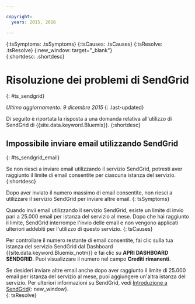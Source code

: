 ```yaml
---

copyright:
  years: 2015, 2016

---
```



{:tsSymptoms: .tsSymptoms} 
{:tsCauses: .tsCauses} 
{:tsResolve: .tsResolve} 
{:new_window: target="_blank"}  
{:shortdesc: .shortdesc}

# Risoluzione dei problemi di SendGrid
{: #ts_sendgrid}

*Ultimo aggiornamento: 9 dicembre 2015*
{: .last-updated}

Di seguito è riportata la risposta a una domanda relativa all'utilizzo di SendGrid di {{site.data.keyword.Bluemix}}.
{:shortdesc}


## Impossibile inviare email utilizzando SendGrid
{: #ts_sendgrid_email}

Se non riesci a inviare email utilizzando il servizio SendGrid, potresti aver raggiunto il limite di email consentite per ciascuna istanza del servizio.
{:shortdesc}


Dopo aver inviato il numero massimo di email consentite, non riesci a utilizzare il servizio SendGrid per inviare altre email.
{: tsSymptoms}


Quando invii email utilizzando il servizio SendGrid, esiste un limite di invio pari a 25.000 email per istanza del servizio al mese. Dopo che hai raggiunto il limite, SendGrid interrompe
l'invio delle email e non vengono applicati ulteriori addebiti per l'utilizzo di questo servizio.
{: tsCauses}

Per controllare il numero restante di email consentite, fai clic sulla tua istanza del servizio SendGrid dal Dashboard {{site.data.keyword.Bluemix_notm}} e fai clic su **APRI DASHBOARD SENDGRID**. Puoi
visualizzare il numero nel campo **Crediti rimanenti**.


Se desideri inviare altre email anche dopo aver raggiunto il limite
di 25.000 email per istanza del servizio al mese, puoi aggiungere un'altra
istanza del servizio. Per ulteriori informazioni su SendGrid, vedi [Introduzione a SendGrid](https://sendgrid.com/docs/index.html){: new_window}.    
{: tsResolve}

